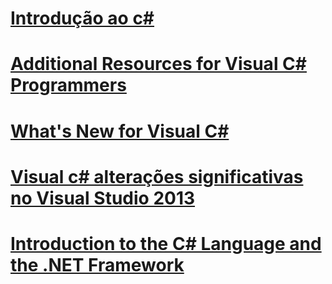 # [Introdução ao c#](getting-started-with-csharp.md)
# [Additional Resources for Visual C# Programmers](additional-resources.md)
# [What's New for Visual C#](whats-new.md)
# [Visual c# alterações significativas no Visual Studio 2013](breaking-changes-in-visual-studio-2013.md)
# [Introduction to the C# Language and the .NET Framework](introduction-to-the-csharp-language-and-the-net-framework.md)
